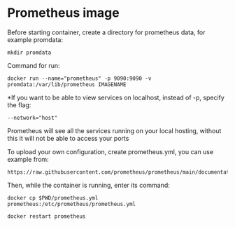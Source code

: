 # Prometheus image

Before starting container, create a directory for prometheus data, for example promdata:
```
mkdir promdata
```

Command for run:
```
docker run --name="prometheus" -p 9090:9090 -v promdata:/var/lib/prometheus IMAGENAME
```

*If you want to be able to view services on localhost, instead of -p, specify the flag:
```
--network="host"
```
Prometheus will see all the services running on your local hosting, without this it will not be able to access your ports


To upload your own configuration, create prometheus.yml, you can use example from:
```
https://raw.githubusercontent.com/prometheus/prometheus/main/documentation/examples/prometheus.yml
```
Then, while the container is running, enter its command:
```
docker cp $PWD/prometheus.yml prometheus:/etc/prometheus/prometheus.yml

docker restart prometheus
```